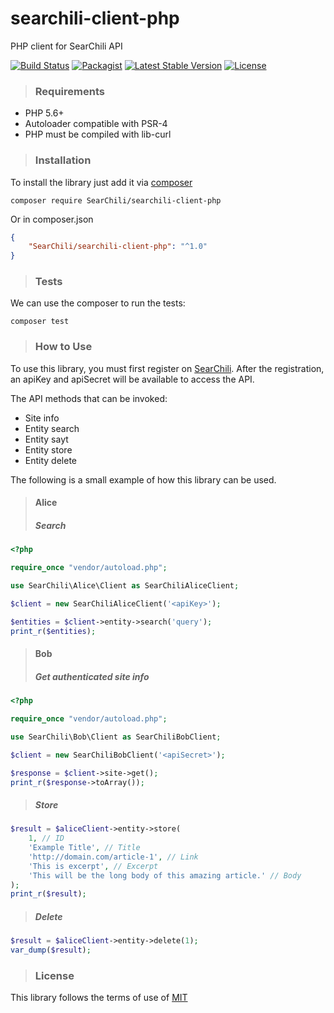 # searchili-client-php
PHP client for SearChili API

[![Build Status](https://travis-ci.com/SearChili/searchili-client-php.svg?branch=main)](https://travis-ci.com/github/SearChili/searchili-client-php)
[![Packagist](https://img.shields.io/packagist/v/SearChili/searchili-client-php.svg?style=flat-square)](https://github.com/searchili/searchili-client-php)
[![Latest Stable Version](https://poser.pugx.org/searchili/searchili-client-php/v)](https://packagist.org/packages/searchili/searchili-client-php)
[![License](https://poser.pugx.org/searchili/searchili-client-php/license)](https://packagist.org/packages/searchili/searchili-client-php)

> ### Requirements

- PHP 5.6+
- Autoloader compatible with PSR-4
- PHP must be compiled with lib-curl

> ### Installation

To install the library just add it via [composer](https://getcomposer.org/download/)

```composer
composer require SearChili/searchili-client-php
```

Or in composer.json

```json
{
    "SearChili/searchili-client-php": "^1.0"
}
```

> ### Tests

We can use the composer to run the tests:

```composer
composer test
```

> ### How to Use
To use this library, you must first register on [SearChili](https://searchi.li).
After the registration, an apiKey and apiSecret will be available to access the API.

The API methods that can be invoked:
- Site info
- Entity search
- Entity sayt
- Entity store
- Entity delete

The following is a small example of how this library can be used.


> #### Alice
> ##### Search

```php
<?php

require_once "vendor/autoload.php";

use SearChili\Alice\Client as SearChiliAliceClient;

$client = new SearChiliAliceClient('<apiKey>');

$entities = $client->entity->search('query');
print_r($entities);
```


> #### Bob
> ##### Get authenticated site info

```php
<?php

require_once "vendor/autoload.php";

use SearChili\Bob\Client as SearChiliBobClient;

$client = new SearChiliBobClient('<apiSecret>');

$response = $client->site->get();
print_r($response->toArray());
```

> ##### Store

```php
$result = $aliceClient->entity->store(
    1, // ID
    'Example Title', // Title
    'http://domain.com/article-1', // Link
    'This is excerpt', // Excerpt
    'This will be the long body of this amazing article.' // Body
);
print_r($result);
```

> ##### Delete

```php
$result = $aliceClient->entity->delete(1);
var_dump($result);
```

> ### License

This library follows the terms of use of [MIT](https://github.com/SearChili/searchili-client-php/blob/main/LICENSE)
